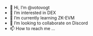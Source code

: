 - 👋 Hi, I’m @votovogt
- 👀 I’m interested in DEX
- 🌱 I’m currently learning ZK-EVM
- 💞️ I’m looking to collaborate on Discord
- 📫 How to reach me ...

<!---
votovogt/votovogt is a ✨ special ✨ repository because its `README.md` (this file) appears on your GitHub profile.
You can click the Preview link to take a look at your changes.
--->
